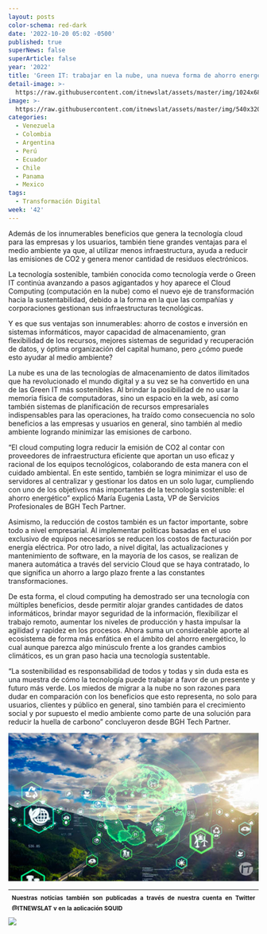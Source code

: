 ```yaml
---
layout: posts
color-schema: red-dark
date: '2022-10-20 05:02 -0500'
published: true
superNews: false
superArticle: false
year: '2022'
title: 'Green IT: trabajar en la nube, una nueva forma de ahorro energético'
detail-image: >-
  https://raw.githubusercontent.com/itnewslat/assets/master/img/1024x680/mundo-ecologico-g.jpg
image: >-
  https://raw.githubusercontent.com/itnewslat/assets/master/img/540x320/mundo-ecologico-p.jpg
categories:
  - Venezuela
  - Colombia
  - Argentina
  - Perú
  - Ecuador
  - Chile
  - Panama
  - Mexico
tags:
  - Transformación Digital
week: '42'
---
```

Además de los innumerables beneficios que genera la tecnología cloud para las empresas y los usuarios, también tiene grandes ventajas para el medio ambiente ya que, al utilizar menos infraestructura, ayuda a reducir las emisiones de CO2 y genera menor cantidad de residuos electrónicos. 

La tecnología sostenible, también conocida como tecnología verde o Green IT continúa avanzando a pasos agigantados y hoy aparece el Cloud Computing (computación en la nube) como el nuevo eje de transformación hacia la sustentabilidad, debido a la forma en la que las compañías y corporaciones gestionan sus infraestructuras tecnológicas.

Y es que sus ventajas son innumerables: ahorro de costos e inversión en sistemas informáticos, mayor capacidad de almacenamiento, gran flexibilidad de los recursos, mejores sistemas de seguridad y recuperación de datos, y óptima organización del capital humano, pero ¿cómo puede esto ayudar al medio ambiente?

La nube es una de las tecnologías de almacenamiento de datos ilimitados que ha revolucionado el mundo digital y a su vez se ha convertido en una de las Green IT más sostenibles. Al brindar la posibilidad de no usar la memoria física de computadoras, sino un espacio en la web, así como también sistemas de planificación de recursos empresariales indispensables para las operaciones, ha traído como consecuencia no solo beneficios a las empresas y usuarios en general, sino también al medio ambiente logrando minimizar las emisiones de carbono.

“El cloud computing logra reducir la emisión de CO2 al contar con proveedores de infraestructura eficiente que aportan un uso eficaz y racional de los equipos tecnológicos, colaborando de esta manera con el cuidado ambiental. En este sentido, también se logra minimizar el uso de servidores al centralizar y gestionar los datos en un solo lugar, cumpliendo con uno de los objetivos más importantes de la tecnología sostenible: el ahorro energético” explicó María Eugenia Lasta, VP de Servicios Profesionales de BGH Tech Partner.

Asimismo, la reducción de costos también es un factor importante, sobre todo a nivel empresarial. Al implementar políticas basadas en el uso exclusivo de equipos necesarios se reducen los costos de facturación por energía eléctrica. Por otro lado, a nivel digital, las actualizaciones y mantenimiento de software, en la mayoría de los casos, se realizan de manera automática a través del servicio Cloud que se haya contratado, lo que significa un ahorro a largo plazo frente a las constantes transformaciones.

De esta forma, el cloud computing ha demostrado ser una tecnología con múltiples beneficios, desde permitir alojar grandes cantidades de datos informáticos, brindar mayor seguridad de la información, flexibilizar el trabajo remoto, aumentar los niveles de producción y hasta impulsar la agilidad y rapidez en los procesos. Ahora suma un considerable aporte al ecosistema de forma más enfática en el ámbito del ahorro energético, lo cual aunque parezca algo minúsculo frente a los grandes cambios climáticos, es un gran paso hacia una tecnología sustentable.

“La sostenibilidad es responsabilidad de todos y todas y sin duda esta es una muestra de cómo la tecnología puede trabajar a favor de un presente y futuro más verde. Los miedos de migrar a la nube no son razones para dudar en comparación con los beneficios que esto representa, no solo para usuarios, clientes y público en general, sino también para el crecimiento social y por supuesto el medio ambiente como parte de una solución para reducir la huella de carbono” concluyeron desde BGH Tech Partner.

![](https://raw.githubusercontent.com/itnewslat/assets/master/img/540x320/mundo-ecologico-p.jpg)

<table style="height: 42px;" width="569">
<tbody>
<tr>
<td style="text-align: justify;"><sub><strong>Nuestras noticias también son publicadas a través de nuestra cuenta en Twitter <a href="https://twitter.com/itnewslat?lang=es">@ITNEWSLAT</a> y en la aplicación <a href="https://squidapp.co/en/">SQUID</a></strong></sub></td>
</tr>
</tbody>
</table>

<img src="https://tracker.metricool.com/c3po.jpg?hash=56f88a41e39ab42c063cc51676587a04"/>